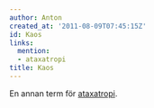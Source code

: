 ```yaml
---
author: Anton
created_at: '2011-08-09T07:45:15Z'
id: Kaos
links:
  mention:
  - ataxatropi
title: Kaos
---
```


En annan term för [ataxatropi].

  [ataxatropi]: ataxatropi
